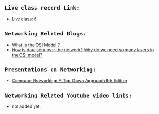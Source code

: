 
## `Live class record Link:`
* [Live class: 6](https://drive.google.com/file/d/1zA6VfAc7kfpd0NX6dGjEn9KOhGM3Aksj/view)

## `Networking Related Blogs:`
* [What Is the OSI Model ?](https://www.imperva.com/learn/application-security/osi-model/)
* [How is data sent over the network? Why do we need so many layers in the OSI model?](https://www.linkedin.com/posts/alexxubyte_systemdesign-coding-interviewtips-activity-7177330871551586306-V0dk/?utm_source=share&utm_medium=member_android)

## `Presentations on Networking:`
* [Computer Networking: A Top-Down Approach 8th Edition](https://gaia.cs.umass.edu/kurose_ross/online_lectures.htm)

## `Networking Related Youtube video links:`
* not added yet.